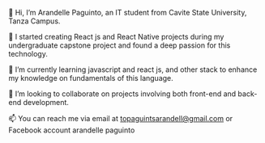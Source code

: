 👋 Hi, I’m Arandelle Paguinto, an IT student from Cavite State University, Tanza Campus.

👀 I started creating React js and React Native projects during my undergraduate capstone project and found a deep passion for this technology.

🌱 I’m currently learning javascript and react js, and other stack to enhance my knowledge on fundamentals of this language.

💞️ I’m looking to collaborate on projects involving both front-end and back-end development.

📫 You can reach me via email at topaguintsarandell@gmail.com or Facebook account arandelle paguinto


<!---
Arandelle/Arandelle is a ✨ special ✨ repository because its `README.md` (this file) appears on your GitHub profile.
You can click the Preview link to take a look at your changes.
--->
